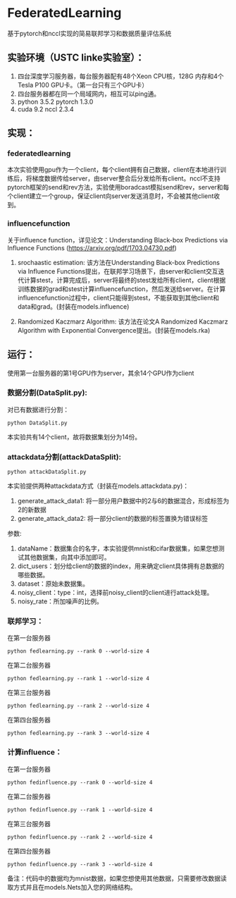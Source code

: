# FederatedLearning

基于pytorch和nccl实现的简易联邦学习和数据质量评估系统

## 实验环境（USTC linke实验室）：

 1. 四台深度学习服务器，每台服务器配有48个Xeon CPU核，128G 内存和4个Tesla P100 GPU卡。（第一台只有三个GPU卡）
 2. 四台服务器都在同一个局域网内，相互可以ping通。
 3. python 3.5.2   pytorch 1.3.0 
 4. cuda 9.2       nccl 2.3.4
 
 ## 实现：
 
 ### federatedlearning
 
   本次实验使用gpu作为一个client，每个client拥有自己数据，client在本地进行训练后，将梯度数据传给server，由server整合后分发给所有client。nccl不支持pytorch框架的send和rev方法，实验使用boradcast模拟send和rev，server和每个client建立一个group，保证client向server发送消息时，不会被其他client收到。
   
### influencefunction
关于influence function，详见论文：Understanding Black-box Predictions via Influence Functions
(https://arxiv.org/pdf/1703.04730.pdf)

1. srochaastic estimation:
   该方法在Understanding Black-box Predictions via Influence Functions提出，在联邦学习场景下，由server和client交互迭代计算stest，计算完成后，server将最终的stest发给所有client，client根据训练数据的grad和stest计算influencefunction，然后发送给server。在计算influencefunction过程中，client只能得到stest，不能获取到其他client和data和grad。(封装在models.influence)
   
2. Randomized Kaczmarz Algorithm:
   该方法在论文A Randomized Kaczmarz Algorithm with Exponential Convergence提出。(封装在models.rka)
 
 ## 运行：
 
 使用第一台服务器的第1号GPU作为server，其余14个GPU作为client
 
 
  ### 数据分割(DataSplit.py):
 
 对已有数据进行分割：
 
 ```
 python DataSplit.py
 ```
 本实验共有14个client，故将数据集划分为14份。
  ### attackdata分割(attackDataSplit):
 
  ```
 python attackDataSplit.py
 ```

 本实验提供两种attackdata方式（封装在models.attackdata.py)：
 1. generate_attack_data1:
    将一部分用户数据中的2与6的数据混合，形成标签为2的新数据
 2. generate_attack_data2:
    将一部分client的数据的标签置换为错误标签
    
 参数:
  1. dataName：数据集合的名字，本实验提供mnist和cifar数据集，如果您想测试其他数据集，向其中添加即可。
  2. dict_users：划分给client的数据的index，用来确定client具体拥有总数据的哪些数据。
  3. dataset：原始未数据集。
  4. noisy_client：type：int，选择前noisy_client的client进行attack处理。
  5. noisy_rate：所加噪声的比例。
  ### 联邦学习：
  在第一台服务器
  ```
 python fedlearning.py --rank 0 --world-size 4
  ```
  在第二台服务器
  ```
 python fedlearning.py --rank 1 --world-size 4
  ```
  在第三台服务器
  ```
 python fedlearning.py --rank 2 --world-size 4
 ```
  在第四台服务器
  ```
 python fedlearning.py --rank 3 --world-size 4
 ```
 
  ### 计算influence：
  在第一台服务器
  ```
 python fedinfluence.py --rank 0 --world-size 4
 ```
  在第二台服务器
  ```
 python fedinfluence.py --rank 1 --world-size 4
 ```
  在第三台服务器
  ```
 python fedinfluence.py --rank 2 --world-size 4
 ```
  在第四台服务器
  ```
 python fedinfluence.py --rank 3 --world-size 4
 ```
 
 备注：代码中的数据均为mnist数据，如果您想使用其他数据，只需要修改数据读取方式并且在models.Nets加入您的网络结构。
 
